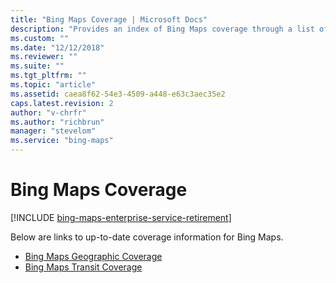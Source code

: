 ```yaml
---
title: "Bing Maps Coverage | Microsoft Docs"
description: "Provides an index of Bing Maps coverage through a list of links to up-to-date coverage information for Bing Maps."
ms.custom: ""
ms.date: "12/12/2018"
ms.reviewer: ""
ms.suite: ""
ms.tgt_pltfrm: ""
ms.topic: "article"
ms.assetid: caea8f62-54e3-4509-a448-e63c3aec35e2
caps.latest.revision: 2
author: "v-chrfr"
ms.author: "richbrun"
manager: "stevelom"
ms.service: "bing-maps"
---
```


# Bing Maps Coverage

[!INCLUDE [bing-maps-enterprise-service-retirement](../includes/bing-maps-enterprise-service-retirement.md)]

Below are links to up-to-date coverage information for Bing Maps.

- [Bing Maps Geographic Coverage](geographic-coverage.md)
- [Bing Maps Transit Coverage](transit-coverage/index.md)